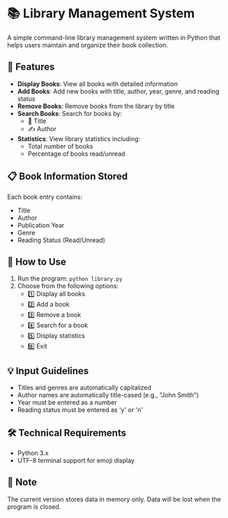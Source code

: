# 📚 Library Management System

A simple command-line library management system written in Python that helps users maintain and organize their book collection.

## 🌟 Features

- **Display Books**: View all books with detailed information
- **Add Books**: Add new books with title, author, year, genre, and reading status
- **Remove Books**: Remove books from the library by title
- **Search Books**: Search for books by:
  - 📖 Title
  - ✍️ Author
- **Statistics**: View library statistics including:
  - Total number of books
  - Percentage of books read/unread

## 📋 Book Information Stored

Each book entry contains:
- Title
- Author
- Publication Year
- Genre
- Reading Status (Read/Unread)

## 🚀 How to Use

1. Run the program: `python library.py`
2. Choose from the following options:
   - 1️⃣ Display all books
   - 2️⃣ Add a book
   - 3️⃣ Remove a book
   - 4️⃣ Search for a book
   - 5️⃣ Display statistics
   - 6️⃣ Exit

## 💡 Input Guidelines

- Titles and genres are automatically capitalized
- Author names are automatically title-cased (e.g., "John Smith")
- Year must be entered as a number
- Reading status must be entered as 'y' or 'n'

## 🛠️ Technical Requirements

- Python 3.x
- UTF-8 terminal support for emoji display

## 📝 Note

The current version stores data in memory only. Data will be lost when the program is closed.

